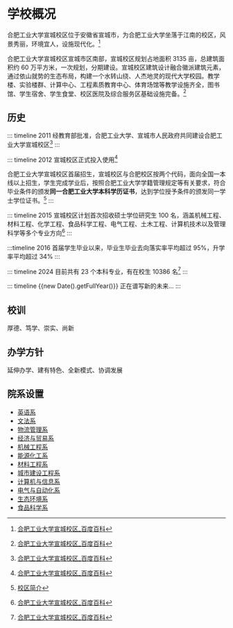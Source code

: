 # 学校概况

合肥工业大学宣城校区位于安徽省宣城市，为合肥工业大学坐落于江南的校区，风景秀丽，环境宜人，设施现代化。[^1]

合肥工业大学宣城校区宣城市区南部，宣城校区规划占地面积 3135 亩，总建筑面积约 60 万平方米，一次规划，分期建设。宣城校区建筑设计融合徽派建筑元素，通过依山就势的生态布局，构建一个水转山绕、人杰地灵的现代大学校园。教学楼、实验楼群、计算中心、工程素质教育中心、体育场馆等教学设施齐全，图书馆、学生宿舍、学生食堂、校区医院及综合服务区基础设施完备。[^1]

## 历史

::: timeline 2011
经教育部批准，合肥工业大学、宣城市人民政府共同建设合肥工业大学宣城校区[^1]
:::

::: timeline 2012
宣城校区正式投入使用[^1]

合肥工业大学宣城校区首届招生，宣城校区与合肥校区按两个代码，面向全国一本线以上招生，学生完成学业后，按照合肥工业大学学籍管理规定等有关要求，符合毕业条件的颁发**同一合肥工业大学本科学历证书**，达到学位授予条件的颁发同一学士学位证书。[^2]
:::

::: timeline 2015
宣城校区计划首次招收硕士学位研究生 100 名，涵盖机械工程、材料工程、化学工程、食品科学工程、电气工程、土木工程、计算机技术以及管理科学等多个专业方向[^1]
:::

:::timeline 2016
首届学生毕业以来，毕业生毕业去向落实率平均超过 95%，升学率平均超过 34%
:::

::: timeline 2024
目前共有 23 个本科专业，有在校生 10386 名[^1]
:::

::: timeline {{new Date().getFullYear()}}
正在谱写新的未来...
:::

## 校训

厚德、笃学、崇实、尚新

## 办学方针

延伸办学、建有特色、全新模式、协调发展

## 院系设置

- [英语系](http://wgyxy.hfut.edu.cn/)
- [文法系](http://wfxy.hfut.edu.cn/)
- [物流管理系](http://som.hfut.edu.cn/)
- [经济与贸易系](http://jjxy.hfut.edu.cn/)
- [机械工程系](http://jxxy.hfut.edu.cn/)
- [能源化工系](http://hgxy.hfut.edu.cn/)
- [材料工程系](http://mse.hfut.edu.cn/)
- [城市建设工程系](http://civil.hfut.edu.cn/)
- [计算机与信息系](http://ci.hfut.edu.cn/)
- [电气与自动化系](http://ea.hfut.edu.cn/)
- [生态环境系](http://geoscience.hfut.edu.cn/)
- [食品科学系](http://spysw.hfut.edu.cn/)

[^1]: [合肥工业大学宣城校区_百度百科](https://baike.baidu.com/item/%E5%90%88%E8%82%A5%E5%B7%A5%E4%B8%9A%E5%A4%A7%E5%AD%A6%E5%AE%A3%E5%9F%8E%E6%A0%A1%E5%8C%BA/5010408)
[^2]: [校区简介](https://xc.hfut.edu.cn/1981/)

